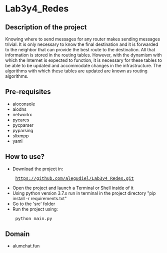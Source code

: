 # Lab3y4_Redes

## Description of the project
Knowing where to send messages for any router makes sending messages trivial.
It is only necessary to know the final destination and it is forwarded to the neighbor that can provide the best route to the destination. All that information is stored in the routing tables. However, with the dynamism with which the Internet is expected to function, it is necessary for these tables to be able to be updated and accommodate changes in the infrastructure. The algorithms with which these tables are updated are known as routing algorithms.

## Pre-requisites
* aioconsole
* aiodns
* networkx
* pycares
* pycparser
* pyparsing
* slixmpp
* yaml


## How to use?
* Download the project in: <pre> https://github.com/alegudiel/Lab3y4_Redes.git </pre>
* Open the project and launch a Terminal or Shell inside of it
* Using python version 3.7.x run in terminal in the project directory "pip install -r requirements.txt"
* Go to the 'src' folder
* Run the project using: <pre> python main.py </pre>



## Domain
* alumchat.fun
